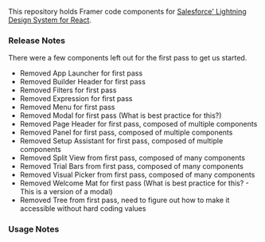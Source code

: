 

This repository holds Framer code components for [Salesforce' Lightning Design System for React](https://react.lightningdesignsystem.com/).

### Release Notes

There were a few components left out for the first pass to get us started.

- Removed App Launcher for first pass
- Removed Builder Header for first pass
- Removed Filters for first pass
- Removed Expression for first pass
- Removed Menu for first pass
- Removed Modal for first pass (What is best practice for this?)
- Removed Page Header for first pass, composed of multiple components
- Removed Panel for first pass, composed of multiple components
- Removed Setup Assistant for first pass, composed of multiple components
- Removed Split View from first pass, composed of many components
- Removed Trial Bars from first pass, composed of many components
- Removed Visual Picker from first pass, composed of many components
- Removed Welcome Mat for first pass (What is best practice for this? - This is a version of a modal)
- Removed Tree from first pass, need to figure out how to make it accessible without hard coding values

### Usage Notes

<!-- Some components, like the Accordion, need to include certain values to make it work correctly. For example, the Accordion will need a `.json` file with data that will be rendered.

The accordion can accept a `.json` file that has the following format:

```
items: [
      {
        id: "1",
        summary: "Accordion Summary",
        details: "Accordion details - A"
      },
      {
        id: "2",
        summary: "Accordion Summary",
        details: "Accordion details - B"
      },
      {
        id: "3",
        summary: "Accordion Summary",
        details: "Accordion details - C"
      }
    ]
```

An example file can be found under `extra/accordion.json`. -->
